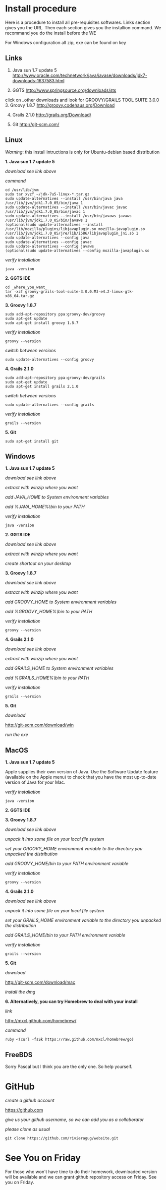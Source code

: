 Install procedure
=================
Here is a procedure to install all pre-requisites softwares. Links section gives you the URL. Then each section gives you the installion command. We recommand you do the install before the WE

For Windows configuration all zip, exe can be found on key

Links
-----
1. Java sun 1.7 update 5
<http://www.oracle.com/technetwork/java/javase/downloads/jdk7-downloads-1637583.html>

2. GGTS
<http://www.springsource.org/downloads/sts>

click on _other downloads and look for GROOVY/GRAILS TOOL SUITE 3.0.0
3. Groovy 1.8.7
<http://groovy.codehaus.org/Download>

4. Grails 2.1.0
<http://grails.org/Download/>

5. Git 
<http://git-scm.com/>

Linux
-----

_Warning_: this install intructions is only for Ubuntu-debian based distribution

**1. Java sun 1.7 update 5**

*download see link above*

*command*

	cd /usr/lib/jvm
	sudo tar xvzf ~/jdk-7u5-linux-*.tar.gz
	sudo update-alternatives --install /usr/bin/java java /usr/lib/jvm/jdk1.7.0_05/bin/java 1
	sudo update-alternatives --install /usr/bin/javac javac /usr/lib/jvm/jdk1.7.0_05/bin/javac 1
	sudo update-alternatives --install /usr/bin/javaws javaws /usr/lib/jvm/jdk1.7.0_05/bin/javaws 1
	(optional)sudo update-alternatives --install /usr/lib/mozilla/plugins/libjavaplugin.so mozilla-javaplugin.so /usr/lib/jvm/jdk1.7.0_05/jre/lib/i586/libjavaplugin_jni.so 1
	sudo update-alternatives --config java
	sudo update-alternatives --config javac
	sudo update-alternatives --config javaws
	(optional)sudo update-alternatives --config mozilla-javaplugin.so

*verify installation*

	java -version

**2. GGTS IDE**

	cd _where_you_want_
	tar -xzf groovy-grails-tool-suite-3.0.0.M3-e4.2-linux-gtk-x86_64.tar.gz

**3. Groovy 1.8.7**

	sudo add-apt-repository ppa:groovy-dev/groovy
	sudo apt-get update
	sudo apt-get install groovy 1.8.7

*verify installation*

	groovy --version

*switch between versions*

	sudo update-alternatives --config groovy

**4. Grails 2.1.0**

	sudo add-apt-repository ppa:groovy-dev/grails
	sudo apt-get update
	sudo apt-get install grails 2.1.0

*switch between versions*

	sudo update-alternatives --config grails

*verify installation*

	grails --version

**5. Git**

	sudo apt-get install git

Windows
-------

**1. Java sun 1.7 update 5**

*download see link above*

*extract with winzip where you want*

*add JAVA_HOME to System environment variables*

*add %JAVA_HOME%\bin to your PATH*

*verify installation*

	java -version

**2. GGTS IDE**

*download see link above*

*extract with winzip where you want*

*create shortcut on your desktop*

**3. Groovy 1.8.7**

*download see link above*

*extract with winzip where you want*

*add GROOVY_HOME to System environment variables*

*add %GROOVY_HOME%\bin to your PATH*

*verify installation*

	groovy --version

**4. Grails 2.1.0**

*download see link above*

*extract with winzip where you want*

*add GRAILS_HOME to System environment variables*

*add %GRAILS_HOME%\bin to your PATH*

*verify installation*

	grails --version

**5. Git**

*download*

<http://git-scm.com/download/win>

*run the exe*

MacOS
-----

**1. Java sun 1.7 update 5**

Apple supplies their own version of Java. Use the Software Update feature (available on the Apple menu) to check that you have the most up-to-date version of Java for your Mac. 

*verify installation*

	java -version

**2. GGTS IDE**

**3. Groovy 1.8.7**

*download see link above*

*unpack it into some file on your local file system*

*set your GROOVY_HOME environment variable to the directory you unpacked the distribution*

*add GROOVY_HOME/bin to your PATH environment variable*

*verify installation*

	groovy --version

**4. Grails 2.1.0**

*download see link above*

*unpack it into some file on your local file system*

*set your GRAILS_HOME environment variable to the directory you unpacked the distribution*

*add GRAILS_HOME/bin to your PATH environment variable*

*verify installation*

	grails --version

**5. Git**

*download*

<http://git-scm.com/download/mac>

*install the dmg*

**6. Alternatively, you can try Homebrew to deal with your install**

*link*

<http://mxcl.github.com/homebrew/>

*command*

	ruby <(curl -fsSk https://raw.github.com/mxcl/homebrew/go)

FreeBDS
-------
Sorry Pascal but I think you are the only one. So help yourself.

GitHub
======

*create a github account*

<https://github.com>

*give us your github username, so we can add you as a collaborator*

*please clone as usual*

	git clone https://github.com/rivieragug/website.git


See You on Friday
==================

For those who won't have time to do their homework, downloaded version will be available and we can grant github repository access on Friday.
See you on Friday.
